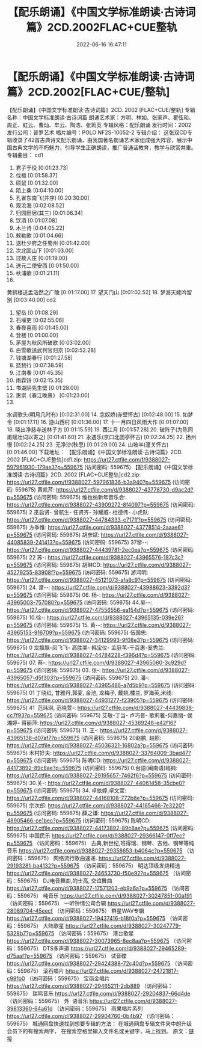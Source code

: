 ﻿---
title: 【配乐朗诵】《中国文学标准朗读·古诗词篇》2CD.2002FLAC+CUE整轨
date: 2022-06-16 16:47:11
categories: 电子书、相声、戏曲等其它
tags: 华语中文
---
# 【配乐朗诵】《中国文学标准朗读·古诗词篇》2CD.2002[FLAC+CUE/整轨]

【配乐朗诵】《中国文学标准朗读·古诗词篇》2CD. 2002
[FLAC+CUE/整轨]
专辑名称：中国文学标准朗读·古诗词篇
朗诵艺术家：方明、林如、张家声、瞿弦和、周正、虹云、曹灿、牟云、陶浩、张筠英
专辑风格：配乐朗诵
发行时间：2002
发行公司：普罗艺术
唱片编号：POLO
NF2S-10052-2
专辑介绍：
这张双CD专辑收录了42首古典诗文配乐朗诵，由我国著名朗诵艺术家组成强大阵容，展示中国古典文学的不朽魅力，引导学生正确朗读，推广普通话教育，教学与欣赏并重。
专辑曲目：
cd1
01. 君子于役
[0:01:23.73]
02. 伐檀
[0:01:58.37]
03. 硕鼠
[0:01:32.00]
04. 陌上桑
[0:04:10.00]
05. 孔雀东南飞(并序)
[0:20:30.00]
06. 观沧海
[0:02:08.52]
07. 归园田居(其三)
[0:01:06.34]
08. 饮酒
[0:01:07.08]
09. 木兰诗
[0:04:05.22]
10. 敕勒歌
[0:01:04.66]
11. 送杜少府之任蜀州
[0:01:42.00]
12. 次北固山下
[0:01:03.00]
13. 过故人庄
[0:01:19.00]
14. 送元二使安西
[0:01:50.00]
15. 秋浦歌
[0:01:21.11]
16.
黄鹤楼送孟浩然之广陵
[0:01:17.00]
17. 望天门山
[0:01:02.52]
18. 梦游天姥吟留别
[0:03:40.00]
cd2
01. 望岳
[0:01:08.29]
02. 石壕吏
[0:02:55.06]
03. 春夜喜雨
[0:01:45.00]
04. 登楼
[0:01:00.00]
05. 茅屋为秋风所破歌
[0:03:02.00]
06. 白雪歌送武判官归京
[0:02:52.28]
07. 钱塘湖春行
[0:01:27.58]
08. 琵琶行
[0:07:38.59]
09. 江南春
[0:01:45.35]
10. 雨霖铃
[0:02:15.35]
11. 书湖阴先生壁
[0:01:28.00]
12. 惠崇《春江晚景》
[0:01:23.00]
13.
水调歌头(明月几时有)
[0:02:31.00]
14. 念奴娇(赤壁怀古)
[0:02:48.00]
15. 如梦令
[0:01:17.11]
16. 游山西村
[0:01:36.00]
17. 十一月四日风雨大作
[0:01:07.00]
18. 晓出净慈寺送林子方
[0:01:15.59]
19. 西江月
[0:01:57.28]
20.
破阵子(为陈同甫赋壮词以寄之)
[0:01:41.60]
21.
永遇乐(京口北固亭怀古)
[0:02:24.25]
22. 扬州慢
[0:02:24.25]
23. 无净沙(秋思)
[0:01:29.00]
24. 山坡羊(潼关怀古)
[0:01:46.00]
下载地址：
【配乐朗诵】《中国文学标准朗读·古诗词篇》2CD. 2002 [FLAC+CUE整轨]cd1.zip: https://url27.ctfile.com/f/9388027-597961930-179ae3?p=559675
(访问密码: 559675)
【配乐朗诵】《中国文学标准朗读·古诗词篇》2CD. 2002 [FLAC+CUE整轨]cd2.zip: https://url27.ctfile.com/f/9388027-597961836-b3a940?p=559675
(访问密码: 559675)
黄凯芹: https://url27.ctfile.com/d/9388027-43778730-d9ac2d?p=559675
(访问密码: 559675)
维也纳新年音乐会: https://url27.ctfile.com/d/9388027-43909272-8f4097?p=559675
(访问密码: 559675)
2 巫启贤- 曾航生- 任贤齐- 孙耀威- 杜德伟- 小虎队: https://url27.ctfile.com/d/9388027-44784333-c717ff?p=559675
(访问密码: 559675)
方季惟: https://url27.ctfile.com/d/9388027-43778514-2aaae6?p=559675
(访问密码: 559675)
胡彦斌: https://url27.ctfile.com/d/9388027-44085839-241413?p=559675
(访问密码: 559675)
37黎--: https://url27.ctfile.com/d/9388027-44439781-2ec0ea?p=559675
(访问密码: 559675)
22 苏-: https://url27.ctfile.com/d/9388027-43965576-187c3c?p=559675
(访问密码: 559675)
胡琳CD: https://url27.ctfile.com/d/9388027-45279255-83908f?p=559675
(访问密码: 559675)
游鸿明: https://url27.ctfile.com/d/9388027-45121073-afa8c9?p=559675
(访问密码: 559675)
24. 谭--: https://url27.ctfile.com/d/9388027-43988623-3392d3?p=559675
(访问密码: 559675)
06. 杨-: https://url27.ctfile.com/d/9388027-43965003-757080?p=559675
(访问密码: 559675)
44.吴--: https://url27.ctfile.com/d/9388027-47556556-ea154d?p=559675
(访问密码: 559675)
10.徐-: https://url27.ctfile.com/d/9388027-43965135-039e26?p=559675
(访问密码: 559675)
15. 黄--: https://url27.ctfile.com/d/9388027-43965153-916709?p=559675
(访问密码: 559675)
伍国忠: https://url27.ctfile.com/d/9388027-34129993-9f08e3?p=559675
(访问密码: 559675)
0 龙飘飘-凤飞飞- 高胜美- 韩宝仪-
孟庭苇-千百惠-奚秀兰: https://url27.ctfile.com/d/9388027-44784228-f396d4?p=559675
(访问密码: 559675)
07. 蔡-: https://url27.ctfile.com/d/9388027-43965060-3c929d?p=559675
(访问密码: 559675)
03. 张-: https://url27.ctfile.com/d/9388027-43965057-d5f303?p=559675
(访问密码: 559675)
20. 潘-: https://url27.ctfile.com/d/9388027-43965486-a7d5b9?p=559675
(访问密码: 559675)
01 丁晓红, 甘雅丹,郭宴, 金池, 龙梅子, 戴娆,楼兰, 罗海英,米线: https://url27.ctfile.com/d/9388027-44931277-f23905?p=559675
(访问密码: 559675)
41  范玮琪, 范晓萱-: https://url27.ctfile.com/d/9388027-44439838-cc7f93?p=559675
(访问密码: 559675)
艾敬-丁当- 卢巧音- 歌莉雅-何嘉丽- 侯湘婷- 蒋丽萍: https://url27.ctfile.com/d/9388027-45369248-e42f16?p=559675
(访问密码: 559675)
11. 王-: https://url27.ctfile.com/d/9388027-43965138-d07af7?p=559675
(访问密码: 559675)
20赵鹏, 赵照: https://url27.ctfile.com/d/9388027-45036321-16802a?p=559675
(访问密码: 559675)
木村好夫: https://url27.ctfile.com/d/9388027-33764009-3bad47?p=559675
(访问密码: 559675)
陈明CD:
https://url27.ctfile.com/d/9388027-44173892-89c8ae?p=559675
(访问密码:
559675)
0.台語(闽南语)經典: https://url27.ctfile.com/d/9388027-29195657-7462f6?p=559675
(访问密码: 559675)
30.关-: https://url27.ctfile.com/d/9388027-44061458-35cbe0?p=559675
(访问密码: 559675)
34. 卓依婷,卓文萱: https://url27.ctfile.com/d/9388027-44168108-772b6e?p=559675
(访问密码: 559675)
宗次郎: https://url27.ctfile.com/d/9388027-44165466-7e3220?p=559675
(访问密码: 559675)
薛之谦: https://url27.ctfile.com/d/9388027-48905466-ce1bec?p=559675
(访问密码: 559675)
陈明CD: https://url27.ctfile.com/d/9388027-44173892-89c8ae?p=559675
(访问密码: 559675)
中国民乐
https://url27.ctfile.com/d/9388027-29366147-0ff7ec?p=559675
（访问密码：559675）
古典,新世纪,班得瑞、钢琴、吉他、钢琴等纯音乐
https://url27.ctfile.com/d/9388027-29358653-b4064c?p=559675
（访问密码：559675）
网络流行歌曲速递.
https://url27.ctfile.com/d/9388027-29193281-ba4132?p=559675
（访问密码：559675）
明达顶级发烧精选
https://url27.ctfile.com/d/9388027-24653730-f50e92?p=559675
（访问密码：559675）
DJ电音舞曲,的士高,
交谊舞曲
https://url27.ctfile.com/d/9388027-17571203-eb9a6a?p=559675
（访问密码：559675）
纯音乐
https://url27.ctfile.com/d/9388027-30247851-00a191
（访问密码：559675）
一听钟情公司合辑
https://url27.ctfile.com/d/9388027-28089704-45eecf
（访问密码：559675）
群星WAV专辑
https://url27.ctfile.com/d/9388027-19437416-b18f0a?p=559675
（访问密码：559675）
大陆歌星
https://url27.ctfile.com/d/9388027-30247779-5328b7?p=559675
（访问密码：559675）
港台歌星
https://url27.ctfile.com/d/9388027-30073965-8ec8aa?p=559675
（访问密码：559675）
DTS多声道
https://url27.ctfile.com/d/9388027-29465289-d75aaf?p=559675
（访问密码：559675）
试音碟
https://url27.ctfile.com/d/9388027-29424388-72c40d?p=559675
（访问密码：559675）
滚石唱片
https://url27.ctfile.com/d/9388027-24721817-c99fb0
（访问密码：559675）
宝丽金唱片
https://url27.ctfile.com/d/9388027-29465211-2db889
（访问密码：559675）
瑞鸣音乐
https://url27.ctfile.com/d/9388027-29204837-66d4de
（访问密码：559675）
外  语音乐
https://url27.ctfile.com/d/9388027-39813360-64a61d
（访问密码：559675）
雨果唱片系列
https://url27.ctfile.com/d/9388027-29904760-0b4b97
（访问密码：559675）
城通网盘快速找到想要专辑的方法：
在城通网盘专辑文件夹中的升级会员下的有搜索两字，
在搜索空格里输入文件名或关键字，马上找到。
原文：[链接](https://blog.sina.com.cn/s/blog_1647c7e7601030xtl.html)